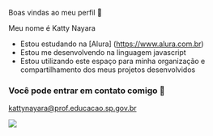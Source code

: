 Boas vindas ao meu perfil 💙

Meu nome é Katty Nayara

- Estou estudando na [Alura] (https://www.alura.com.br)
- Estou me desenvolvendo na linguagem javascript
-  Estou utilizando este espaço para minha organização e compartilhamento dos meus projetos desenvolvidos

  ### Você pode entrar em contato comigo 📧
  kattynayara@prof.educacao.sp.gov.br

![](https://media.tenor.com/4ukjLn4qFXUAAAAM/natureza-pond.gif)




